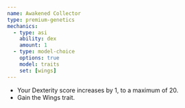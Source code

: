 ```yaml
---
name: Awakened Collector
type: premium-genetics
mechanics:
  - type: asi
    ability: dex
    amount: 1
  - type: model-choice
    options: true
    model: traits
    set: [wings]
---
```

- Your Dexterity score increases by 1, to a maximum of 20.
- Gain the Wings trait.

